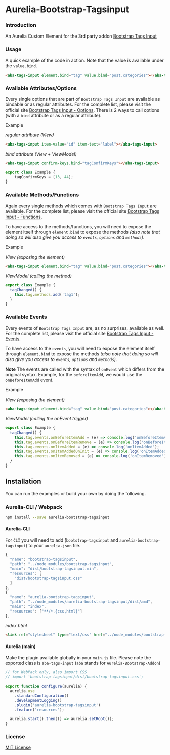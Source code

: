 # Aurelia-Bootstrap-Tagsinput

### Introduction
An Aurelia Custom Element for the 3rd party addon [Bootstrap Tags Input](https://bootstrap-tagsinput.github.io/bootstrap-tagsinput/examples/)

### Usage
A quick example of the code in action. Note that the value is available under the `value.bind`.
```html
<aba-tags-input element.bind="tag" value.bind="post.categories"></aba-tags-input>
```

### Available Attributes/Options
Every single options that are part of `Bootstrap Tags Input` are available as bindable or as regular attributes. For the complete list, please visit the official site [Bootstrap Tags Input - Options](http://bootstrap-tagsinput.github.io/bootstrap-tagsinput/examples/#options).
There is 2 ways to call options (with a `bind` attribute or as a regular attribute).

Example

_regular attribute (View)_
```html
<aba-tags-input item-value="id" item-text="label"></aba-tags-input>
```

_bind attribute (View + ViewModel)_
```html
<aba-tags-input confirm-keys.bind="tagConfirmKeys"></aba-tags-input>
```
```javascript
export class Example {
    tagConfirmKeys = [13, 44];
}
```

### Available Methods/Functions
Again every single methods which comes with `Bootstrap Tags Input` are available. For the complete list, please visit the official site [Bootstrap Tags Input - Functions](http://bootstrap-tagsinput.github.io/bootstrap-tagsinput/examples/#methods). 

To have access to the methods/functions, you will need to expose the element itself through `element.bind` to expose the methods _(also note that doing so will also give you access to `events`, `options` and `methods`)_. 

Example

_View (exposing the element)_
```html
<aba-tags-input element.bind="tag" value.bind="post.categories"></aba-tags-input>
```

_ViewModel (calling the method)_
```javascript
export class Example {
  tagChanged() {
    this.tag.methods.add('tag1');
  }
}
```

### Available Events
Every events of `Bootstrap Tags Input` are, as no surprises, available as well. For the complete list, please visit the official site [Bootstrap Tags Input - Events](http://bootstrap-tagsinput.github.io/bootstrap-tagsinput/examples/#events). 

To have access to the `events`, you will need to expose the element itself through `element.bind` to expose the methods _(also note that doing so will also give you access to `events`, `options` and `methods`)_. 

**Note**
The events are called with the syntax of `onEvent` which differs from the original syntax. Example, for the `beforeItemAdd`, we would use the `onBeforeItemAdd` event.

Example

_View (exposing the element)_
```html
<aba-tags-input element.bind="tag" value.bind="post.categories"></aba-tags-input>
```

_ViewModel (calling the onEvent trigger)_
```javascript
export class Example {
  tagChanged() {
    this.tag.events.onBeforeItemAdd = (e) => console.log('onBeforeItemAdd');
    this.tag.events.onBeforeItemRemove = (e) => console.log('onBeforeItemRemove');
    this.tag.events.onItemAdded = (e) => console.log('onItemAdded');
    this.tag.events.onItemAddedOnInit = (e) => console.log('onItemAddedOnInit');
    this.tag.events.onItemRemoved = (e) => console.log('onItemRemoved');
  }
}
```

## Installation
You can run the examples or build your own by doing the following.

### Aurelia-CLI / Webpack
```bash
npm install --save aurelia-bootstrap-tagsinput
```
#### Aurelia-CLI
For `CLI` you will need to add (`bootstrap-tagsinput` and `aurelia-bootstrap-tagsinput`) to your `aurelia.json` file.
```javascript
{
  "name": "bootstrap-tagsinput",
  "path": "../node_modules/bootstrap-tagsinput",
  "main": "dist/bootstrap-tagsinput.min",
  "resources": [
    "dist/bootstrap-tagsinput.css"
  ]
},
{
  "name": "aurelia-bootstrap-tagsinput",
  "path": "../node_modules/aurelia-bootstrap-tagsinput/dist/amd",
  "main": "index",
  "resources": ["**/*.{css,html}"]
},
```

_index.html_
```html
<link rel="stylesheet" type="text/css" href="../node_modules/bootstrap-tagsinput/dist/bootstrap-tagsinput.css">
```

#### Aurelia (main)
Make the plugin available globally in your `main.js` file. Please note the exported class is `aba-tags-input` (`aba` stands for `Aurelia-Bootstrap-Addon`)

```javascript
// for WebPack only, also import CSS 
// import 'bootstrap-tagsinput/dist/bootstrap-tagsinput.css';

export function configure(aurelia) {
  aurelia.use
    .standardConfiguration()
    .developmentLogging()
    .plugin('aurelia-bootstrap-tagsinput')
    .feature('resources');

  aurelia.start().then(() => aurelia.setRoot());
}
```

### License
[MIT License](https://github.com/ghiscoding/Aurelia-Bootstrap-Addons/blob/master/LICENSE)
